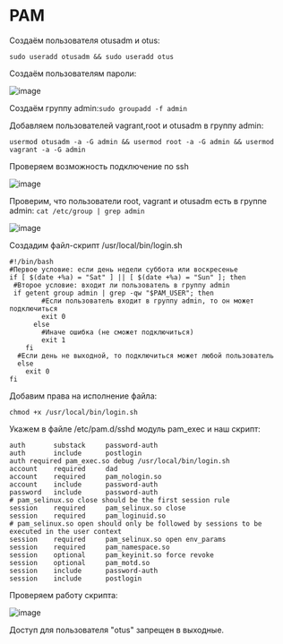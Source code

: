 # PAM
Создаём пользователя otusadm и otus:
```
sudo useradd otusadm && sudo useradd otus
```
Создаём пользователям пароли:

![image](https://github.com/user-attachments/assets/c382542e-57c7-4e29-89b9-08ba84777946)


Создаём группу admin:``` sudo groupadd -f admin ```

Добавляем пользователей vagrant,root и otusadm в группу admin:
```
usermod otusadm -a -G admin && usermod root -a -G admin && usermod vagrant -a -G admin
```

Проверяем возможность подключение по ssh

![image](https://github.com/user-attachments/assets/4d7e622d-39ab-4e68-8fde-f172ce9f4c70)


Проверим, что пользователи root, vagrant и otusadm есть в группе admin:
```cat /etc/group | grep admin```

![image](https://github.com/user-attachments/assets/1977240a-1899-4a48-a28a-e90178896135)


Создадим файл-скрипт /usr/local/bin/login.sh

```
#!/bin/bash
#Первое условие: если день недели суббота или воскресенье
if [ $(date +%a) = "Sat" ] || [ $(date +%a) = "Sun" ]; then
 #Второе условие: входит ли пользователь в группу admin
 if getent group admin | grep -qw "$PAM_USER"; then
        #Если пользователь входит в группу admin, то он может подключиться
        exit 0
      else
        #Иначе ошибка (не сможет подключиться)
        exit 1
    fi
  #Если день не выходной, то подключиться может любой пользователь
  else
    exit 0
fi
```

Добавим права на исполнение файла: 
```
chmod +x /usr/local/bin/login.sh
```

Укажем в файле /etc/pam.d/sshd модуль pam_exec и наш скрипт:


```
auth       substack     password-auth
auth       include      postlogin
auth required pam_exec.so debug /usr/local/bin/login.sh
account    required     dad
account    required     pam_nologin.so
account    include      password-auth
password   include      password-auth
# pam_selinux.so close should be the first session rule
session    required     pam_selinux.so close
session    required     pam_loginuid.so
# pam_selinux.so open should only be followed by sessions to be executed in the user context
session    required     pam_selinux.so open env_params
session    required     pam_namespace.so
session    optional     pam_keyinit.so force revoke
session    optional     pam_motd.so
session    include      password-auth
session    include      postlogin
```

Проверяем работу скрипта:

![image](https://github.com/user-attachments/assets/ffc0354a-bf90-438b-96e2-3c7d78465fba)

Доступ для пользователя "otus" запрещен в выходные.
